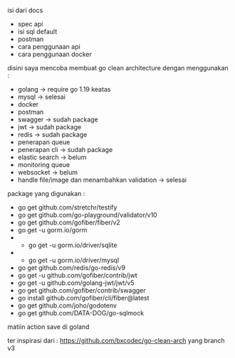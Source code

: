 isi dari docs

- spec api
- isi sql default
- postman
- cara penggunaan api
- cara penggunaan docker



disini saya mencoba membuat go clean architecture dengan menggunakan :
- golang -> require go 1.19 keatas
- mysql -> selesai
- docker
- postman
- swagger -> sudah package
- jwt -> sudah package
- redis -> sudah package
- penerapan queue
- penerapan cli -> sudah package
- elastic search -> belum
- monitoring queue
- websocket -> belum
- handle file/image dan menambahkan validation -> selesai

package yang digunakan :
- go get github.com/stretchr/testify
- go get github.com/go-playground/validator/v10
- go get github.com/gofiber/fiber/v2
- go get -u gorm.io/gorm
- - go get -u gorm.io/driver/sqlite
- - go get -u gorm.io/driver/mysql
- go get github.com/redis/go-redis/v9
- go get -u github.com/gofiber/contrib/jwt
- go get -u github.com/golang-jwt/jwt/v5
- go get github.com/gofiber/contrib/swagger
- go install github.com/gofiber/cli/fiber@latest
- go get github.com/joho/godotenv
-  go get github.com/DATA-DOG/go-sqlmock

matiin action save di goland

ter inspirasi dari : https://github.com/bxcodec/go-clean-arch yang branch v3
